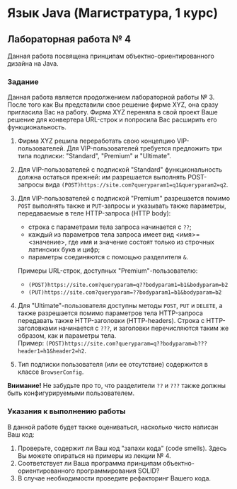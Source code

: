 # Язык Java (Магистратура, 1 курс)

## Лабораторная работа № 4

Данная работа посвящена принципам объектно-ориентированного дизайна на Java.

### Задание

Данная работа является продолжением лабораторной работы № 3. После того как Вы представили свое решение фирме XYZ,
она сразу пригласила Вас на работу. Фирма XYZ переняла в свой проект Ваше решение для конвертера URL-строк и попросила
Вас расширить его функциональность.

1. Фирма XYZ решила переработать свою концепцию VIP-пользователей. Для VIP-пользователей требуется предложить три типа
подписки: "Standard", "Premium" и "Ultimate". 
2. Для VIP-пользователей с подпиской "Standard" функциональность должна остаться прежней: им разрешается выполнять
   POST-запросы вида ```(POST)https://site.com?queryparam1=q1&queryparam2=q2```. 
3. Для VIP-пользователей с подпиской "Premium" разрешается помимо ```POST``` выполнять также и ```PUT```-запросы и 
   указывать также параметры, передаваемые в теле HTTP-запроса (HTTP body):
   * строка с параметрами тела запроса начинается с ``??``;
   * каждый из параметров тела запроса имеет вид <имя>=<значение>, где имя и значение состоят только из строчных латинских букв и цифр;
   * параметры соединяются с помощью разделителя ``&``.  
   
   Примеры URL-строк, доступных "Premium"-пользователю:
   * ```(POST)https://site.com?queryparam=q??bodyparam1=b1&bodyparam=b2```
   * ```(PUT)https://site.com?queryparam=??bodyparam1=b1&bodyparam=b2```
4. Для "Ultimate"-пользователя доступны методы ```POST```, ```PUT``` и ```DELETE```, а также разрешается помимо параметров тела HTTP-запроса передавать
   также HTTP-заголовки (HTTP-headers). Строка с HTTP-заголовками начинается с ```???```, и заголовки перечисляются таким же образом, как и параметры тела.  
    Пример: ```(POST)https://site.com?queryparam=q??bodyparam=b???header1=h1&header2=h2```.
5. Тип подписки пользователя (или ее отсутствие) содержится в классе ```BrowserConfig```.

**Внимание!** Не забудьте про то, что разделители ```??``` и ```???``` также должны быть конфигурируемыми пользователем.

### Указания к выполнению работы

В данной работе будет также оцениваться, насколько чисто написан Ваш код:
   1. Проверьте, содержит ли Ваш код "запахи кода" (code smells). Здесь Вы можете опираться на примеры из лекции № 4.
   2. Соответствует ли Ваша программа принципам объектно-ориентированного программирования SOLID?
   3. В случае необходимости проведите рефакторинг Вашего кода.